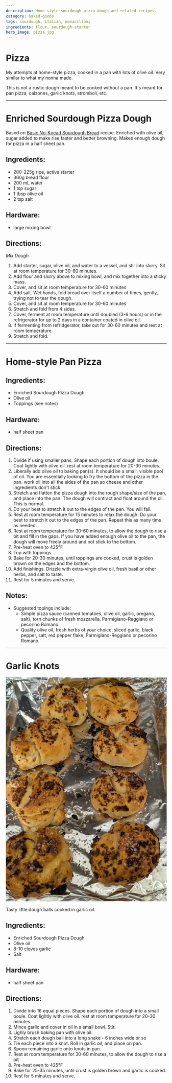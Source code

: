 ```yaml
---
description: Home-style sourdough pizza dough and related recipes.
category: baked-goods
tags: sourdough, italian, monacilioni
ingredients: flour, sourdough-starter
hero_image: pizza.jpg
---
```


# Pizza

My attempts at home-style pizza, cooked in a pan with lots of olive oil. Very similar to what my nonna made.

This is not a rustic dough meant to be cooked without a pan. It's meant for pan pizza, calzones, garlic knots, stromboli, etc. 

---

# Enriched Sourdough Pizza Dough

Based on [Basic No-Knead Sourdough Bread](./Basic%20No-Knead%20Sourdough.html) recipe. Enriched with olive oil, sugar added to make rise faster and better browning. Makes enough dough for pizza in a half sheet pan.

## Ingredients:

- 200-225g ripe, active starter
- 360g bread flour
- 200 mL water
- 1 tsp sugar
- 1 tbsp olive oil
- 2 tsp salt

## Hardware:

- large mixing bowl

## Directions:

_Mix Dough_

1. Add starter, sugar, olive oil, and water to a vessel, and stir into slurry. Sit at room temperature for 30-60 minutes.
3. Add flour and slurry above to mixing bowl, and mix together into a sticky mass.
2. Cover, and sit at room temperature for 30-60 minutes
3. Add salt. Wet hands, fold bread over itself a number of times, gently, trying not to tear the dough.
4. Cover, and sit at room temperature for 30-60 minutes
5. Stretch and fold from 4 sides.
6. Cover, ferment at room temperature until doubled (3-6 hours) or in the refrigerator for up to 2 days in a container coated in olive oil.
7. If fermenting from refridgerator, take out for 30-60 minutes and rest at room temperature. 
8. Stretch and fold.

---

# Home-style Pan Pizza

## Ingredients:

- Enriched Sourdough Pizza Dough
- Olive oil
- Toppings (see notes)

## Hardware:

- half sheet pan

## Directions:

1. Divide if using smaller pans. Shape each portion of dough into boule. Coat lightly with olive oil. rest at room temperature for 20-30 minutes.
2. Liberally add olive oil to baking pan(s). It should be a small, visible pool of oil. You are essentially looking to fry the bottom of the pizza in the pan. work oil into all the sides of the pan so cheese and other ingredients don't stick.
3. Stretch and flatten the pizza dough into the rough shape/size of the pan, and place into the pan. The dough will contract and float around the oil. This is normal.
4. Do your best to stretch it out to the edges of the pan. You will fail.
5. Rest at room temperature for 15 minutes to relax the dough. Do your best to stretch it out to the edges of the pan. Repeat this as many tims as needed.
6. Rest at room temperature for 30-60 minutes, to allow the dough to rise a bit and fill in the gaps. If you have added enough olive oil to the pan, the dough will move freely around and not stick to the bottom.
7. Pre-heat oven to 425°F
8. Top with toppings. 
9. Bake for 20-30 minutes, until toppings are cooked, crust is golden brown on the edges and the bottom.
10. Add finishings. Drizzle with extra-virgin olive oil, fresh basil or other herbs, and salt to taste.
11. Rest for 5 minutes and serve.

## Notes:

- Suggested topings include:
  - Simple pizza sauce (canned tomatoes, olive oil, garlic, oregano, salt), torn chunks of fresh mozzarella, Parmigiano-Reggiano or pecorino Romano. 
  - Quality olive oil, fresh herbs of your choice, sliced garlic, black pepper, salt, red pepper flake, Parmigiano-Reggiano or pecorino Romano. 

--- 

# Garlic Knots

![](../../images/garlic_knots.jpg)

Tasty little dough balls cooked in garlic oil. 

## Ingredients:

- Enriched Sourdough Pizza Dough
- Olive oil
- 8-10 cloves garlic
- Salt

## Hardware:

- half sheet pan

## Directions:

1. Divide into 16 equal pieces. Shape each portion of dough into a small boule. Coat lightly with olive oil. rest at room temperature for 20-30 minutes.
2. Mince garlic and cover in oil in a small bowl. Stir.
3. Lighly brush baking pan with olive oil.
4. Stretch each dough ball into a long snake - 6 inches wide or so
5. Tie each piece into a knot. Roll in garlic oil, and place on pan.
6. Spoon remaining garlic onto knots in pan.
7. Rest at room temperature for 30-60 minutes, to allow the dough to rise a bit
8. Pre-heat oven to 425°F
9. Bake for 25-35 minutes, until crust is golden brown and garlic is cooked.
10. Rest for 5 minutes and serve.

